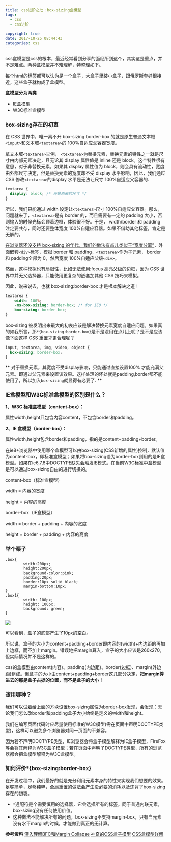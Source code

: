 ```yaml
---
title: css进阶之七：box-sizing盒模型
tags: 
  - css
  - css进阶
 
copyright: true
date: 2017-10-25 08:44:43
categories: css
---
```

css盒模型是css的根本，最近经常看到分享的面经所到这个，其实这是重点，并不是难点。两种盒模型并不难理解，特整理如下。
<!--more-->
每个html的标签都可以认为是一个盒子，大盒子里装小盒子，跟俄罗斯套娃很接近，这些盒子就构成了盒模型。

**盒模型分为两类**

* IE盒模型
* W3C标准盒模型


### box-sizing存在的初衷
在 CSS 世界中，唯一离不开 box-sizing:border-box 的就是原生普通文本框`<input>`和文本域`<textarea>`的 100%自适应父容器宽度。

拿文本域`<textarea>`举例， `<textarea>`为替换元素，替换元素的特性之一就是尺寸由内部元素决定，且无论其 display 属性值是 inline 还是 block。这个特性很有意思，对于非替换元素，如果其 display 属性值为 block，则会具有流动性，宽度由外部尺寸决定，但是替换元素的宽度却不受 display 水平影响，因此，我们通过 CSS 修改`<textarea>`的display 水平是无法让尺寸 100%自适应父容器的.

```css
textarea {
  display: block; /* 还是原来的尺寸 */
}
```
所以，我们只能通过 width 设定让`<textarea>`尺寸 100%自适应父容器。那么，问题就来了，`<textarea>`是有 border 的，而且需要有一定的 padding 大小，否则输入的时候光标会顶着边框，体验很不好。于是， width/border 和 padding 注定要共存，同时还要整体宽度 100%自适应容器。如果不借助其他标签，肯定是无解的。

[在浏览器还没支持 box-sizing 的年代，我们的做法有点儿类似于“宽度分离”](http://demo.cssworld.cn/3/2-9.php)，外面嵌套`<div>`标签，模拟 border 和 padding，`<textarea>`作为子元素， border 和 padding全部为 0，然后宽度 100%自适应父级`<div>`。

然而，这种模拟也有局限性，比如无法使用:focus 高亮父级的边框，因为 CSS 世界中并无父选择器，只能使用更复杂的嵌套加其他 CSS 技巧来模拟。

因此，说来说去，也就 box-sizing:border-box 才是根本解决之道！

```css
textarea {
	width: 100%;
	-ms-box-sizing: border-box; /* for IE8 */
	box-sizing: border-box;
}
```
box-sizing 被发明出来最大的初衷应该是解决替换元素宽度自适应问题。如果真的如我所言，那`*{box-sizing:border-box}`是不是没用在点儿上呢？是不是应该像下面这样 CSS 重置才更合理呢？
```css
input, textarea, img, video, object {
  box-sizing: border-box;
}
```
** 对于替换元素，其宽度不受display影响，只能通过直接设置100%
才能充满父元素。即通过父元素来设置该效果。这样处理的坏处就是padding,border都不能使用了，所以加入`box-sizing`就显得有必要了. **

### IE盒模型和W3C标准盒模型的区别是什么？

**1、W3C 标准盒模型（content-box）：**

属性width,height只包含内容content，不包含border和padding。

**2、IE 盒模型（border-box）：**

属性width,height包含border和padding，指的是content+padding+border。

在ie8+浏览器中使用哪个盒模型可以由box-sizing(CSS新增的属性)控制，默认值为content-box，即标准盒模型；如果将box-sizing设为border-box则用的是IE盒模型。如果在ie6,7,8中DOCTYPE缺失会触发IE模式。在当前W3C标准中盒模型是可以通过box-sizing自由的进行切换的。

content-box（标准盒模型）

width = 内容的宽度

height = 内容的高度

border-box（IE盒模型）

width = border + padding + 内容的宽度

height = border + padding + 内容的高度

### 举个栗子

```
.box{
        width:200px;
        height:200px;
        background-color:pink;
        padding:20px;
        border:10px solid black;
        margin-bottom:10px;
}
.box1{
        width: 100px;
        height: 100px;
        background: green;
}
```

![](http://static.zhyjor.com/%E7%9B%92%E6%A8%A1%E5%9E%8B.png)

可以看到，盒子的底部产生了10px的空白。

所以说，盒子的大小为content+padding+border即内容的(width)+内边距的再加上边框，而不加上margin。错误地把margin算入，盒子的大小应该是260x270，但实际情况并不是这样的。

css的盒模型由content(内容)、padding(内边距)、border(边框)、margin(外边距)组成。但盒子的大小由content+padding+border这几部分决定，**把margin算进去的那是盒子占据的位置，而不是盒子的大小！**

### 该用哪种？
我们可以试着给上面的方块设置box-sizing属性为border-box发现，会发现：无论我们怎么改border和padding盒子大小始终是定义的width和height。

我们在编写页面代码时应尽量使用标准的W3C模型(需在页面中声明DOCTYPE类型)，这样可以避免多个浏览器对同一页面的不兼容。

因为若不声明DOCTYPE类型，IE浏览器会将盒子模型解释为IE盒子模型，FireFox等会将其解释为W3C盒子模型；若在页面中声明了DOCTYPE类型，所有的浏览器都会把盒模型解释为W3C盒模型。

### 如何评价*{box-sizing:border-box}
在开发过程中，我们最好的就是充分利用元素本身的特性来实现我们想要的效果。足够简单，足够纯粹，全局重置的做法会产生没必要的消耗以及违背了box-sizing存在的初衷。
* `*`通配符是个需要慎用的选择器，它会选择所有的标签。同于普通内联元素，box-sizing没有任何使用价值。
* 这种做法不能解决所有的问题，box-sizing不支持margin-box，只有当元素没有水平margin的时候，才能做到真正的无计算。


**参考资料**
[深入理解BFC和Margin Collapse](https://www.w3cplus.com/css/understanding-bfc-and-margin-collapse.html)
[神奇的CSS盒子模型](http://blog.csdn.net/eavan_zhou/article/details/52289351)
[CSS盒模型详解](https://juejin.im/post/59ef72f5f265da4320026f76)
